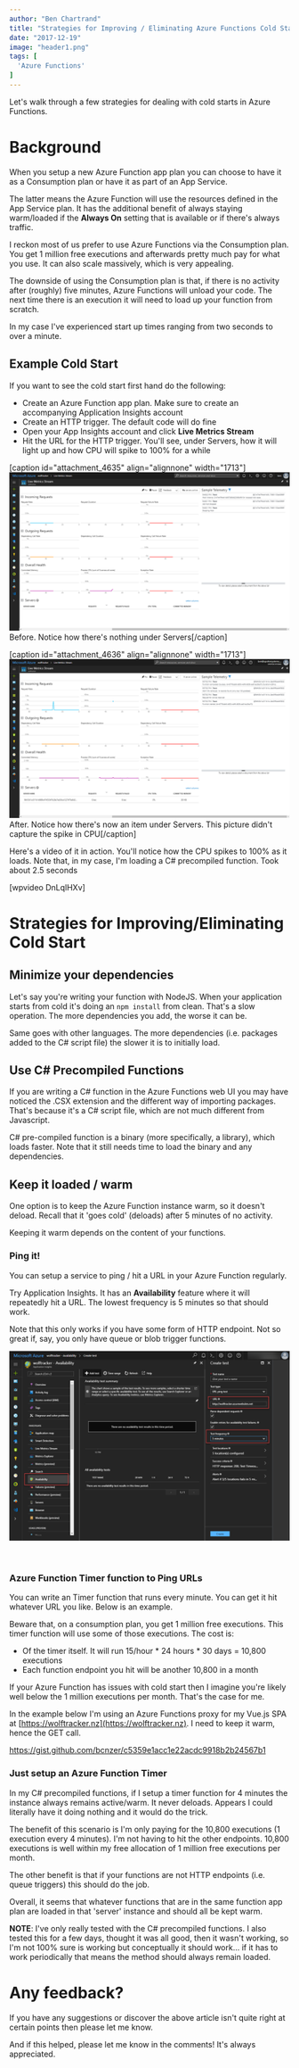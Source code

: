 ```yaml
---
author: "Ben Chartrand"
title: "Strategies for Improving / Eliminating Azure Functions Cold Starts"
date: "2017-12-19"
image: "header1.png"
tags: [
  'Azure Functions'
]
---
```


Let's walk through a few strategies for dealing with cold starts in Azure Functions.

# Background

When you setup a new Azure Function app plan you can choose to have it as a Consumption plan or have it as part of an App Service.

The latter means the Azure Function will use the resources defined in the App Service plan. It has the additional benefit of always staying warm/loaded if the **Always On** setting that is available or if there's always traffic.

I reckon most of us prefer to use Azure Functions via the Consumption plan. You get 1 million free executions and afterwards pretty much pay for what you use. It can also scale massively, which is very appealing.

The downside of using the Consumption plan is that, if there is no activity after (roughly) five minutes, Azure Functions will unload your code. The next time there is an execution it will need to load up your function from scratch.

In my case I've experienced start up times ranging from two seconds to over a minute.

## Example Cold Start

If you want to see the cold start first hand do the following:

- Create an Azure Function app plan. Make sure to create an accompanying Application Insights account
- Create an HTTP trigger. The default code will do fine
- Open your App Insights account and click **Live Metrics Stream**
- Hit the URL for the HTTP trigger. You'll see, under Servers, how it will light up and how CPU will spike to 100% for a while

\[caption id="attachment\_4635" align="alignnone" width="1713"\][![2017-12-16_21-49-09](images/2017-12-16_21-49-09.png)](https://liftcodeplay.files.wordpress.com/2017/12/2017-12-16_21-49-09.png) Before. Notice how there's nothing under Servers\[/caption\]

\[caption id="attachment\_4636" align="alignnone" width="1713"\][![2017-12-16_21-57-40](images/2017-12-16_21-57-40.png)](https://liftcodeplay.files.wordpress.com/2017/12/2017-12-16_21-57-40.png) After. Notice how there's now an item under Servers. This picture didn't capture the spike in CPU\[/caption\]

Here's a video of it in action. You'll notice how the CPU spikes to 100% as it loads. Note that, in my case, I'm loading a C# precompiled function. Took about 2.5 seconds

\[wpvideo DnLqlHXv\]

# Strategies for Improving/Eliminating Cold Start

## Minimize your dependencies

Let's say you're writing your function with NodeJS. When your application starts from cold it's doing an `npm install` from clean. That's a slow operation. The more dependencies you add, the worse it can be.

Same goes with other languages. The more dependencies (i.e. packages added to the C# script file) the slower it is to initially load.

## Use C# Precompiled Functions

If you are writing a C# function in the Azure Functions web UI you may have noticed the .CSX extension and the different way of importing packages. That's because it's a C# script file, which are not much different from Javascript.

C# pre-compiled function is a binary (more specifically, a library), which loads faster. Note that it still needs time to load the binary and any dependencies.

## Keep it loaded / warm

One option is to keep the Azure Function instance warm, so it doesn't deload. Recall that it 'goes cold' (deloads) after 5 minutes of no activity.

Keeping it warm depends on the content of your functions.

### Ping it!

You can setup a service to ping / hit a URL in your Azure Function regularly.

Try Application Insights. It has an **Availability** feature where it will repeatedly hit a URL. The lowest frequency is 5 minutes so that should work.

Note that this only works if you have some form of HTTP endpoint. Not so great if, say, you only have queue or blob trigger functions.

[![2017-12-19_8-51-50.png](images/2017-12-19_8-51-50.png)](https://liftcodeplay.files.wordpress.com/2017/12/2017-12-19_8-51-50.png)

 

### Azure Function Timer function to Ping URLs

You can write an Timer function that runs every minute. You can get it hit whatever URL you like. Below is an example.

Beware that, on a consumption plan, you get 1 million free executions. This timer function will use some of those executions. The cost is:

- Of the timer itself. It will run 15/hour \* 24 hours \* 30 days = 10,800 executions
- Each function endpoint you hit will be another 10,800 in a month

If your Azure Function has issues with cold start then I imagine you're likely well below the 1 million executions per month. That's the case for me.

In the example below I'm using an Azure Functions proxy for my Vue.js SPA at [https://wolftracker.nz](https://wolftracker.nz). I need to keep it warm, hence the GET call.

https://gist.github.com/bcnzer/c5359e1acc1e22acdc9918b2b24567b1

### Just setup an Azure Function Timer

In my C# precompiled functions, if I setup a timer function for 4 minutes the instance always remains active/warm. It never deloads. Appears I could literally have it doing nothing and it would do the trick.

The benefit of this scenario is I'm only paying for the 10,800 executions (1 execution every 4 minutes). I'm not having to hit the other endpoints. 10,800 executions is well within my free allocation of 1 million free executions per month.

The other benefit is that if your functions are not HTTP endpoints (i.e. queue triggers) this should do the job.

Overall, it seems that whatever functions that are in the same function app plan are loaded in that 'server' instance and should all be kept warm.

**NOTE**: I've only really tested with the C# precompiled functions. I also tested this for a few days, thought it was all good, then it wasn't working, so I'm not 100% sure is working but conceptually it should work... if it has to work periodically that means the method should always remain loaded.

# Any feedback?

If you have any suggestions or discover the above article isn't quite right at certain points then please let me know.

And if this helped, please let me know in the comments! It's always appreciated.
